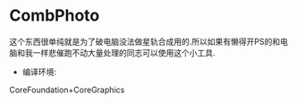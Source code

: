 CombPhoto
========
这个东西很单纯就是为了破电脑没法做星轨合成用的.所以如果有懒得开PS的和电脑和我一样悲催跑不动大量处理的同志可以使用这个小工具.

*	编译环境:

CoreFoundation+CoreGraphics
